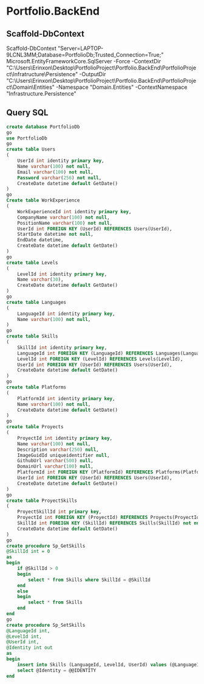 # Portfolio.BackEnd

## Scaffold-DbContext
Scaffold-DbContext "Server=LAPTOP-9LCNL3MM;Database=PortfolioDb;Trusted_Connection=True;" Microsoft.EntityFrameworkCore.SqlServer  -Force -ContextDir "C:\Users\Erinxon\Desktop\PortfolioProject\Portfolio.BackEnd\PortfolioProject\Infratructure\Persistence" -OutputDir "C:\Users\Erinxon\Desktop\PortfolioProject\Portfolio.BackEnd\PortfolioProject\Domain\Entities" -Namespace "Domain.Entities" -ContextNamespace "Infrastructure.Persistence" 

## Query SQL
``` sql
create database PortfolioDb
go
use PortfolioDb
go
create table Users
(
	UserId int identity primary key,
	Name varchar(100) not null,
	Email varchar(100) not null,
	Password varchar(256) not null,
	CreateDate datetime default GetDate()
)
go
Create table WorkExperience
(
	WorkExperienceId int identity primary key,
	CompanyName varchar(100) not null,
	PositionName varchar(100) not null,
	UserId int FOREIGN KEY (UserId) REFERENCES Users(UserId),
	StartDate datetime not null,
	EndDate datetime,
	CreateDate datetime default GetDate()
)
go
create table Levels
(
	LevelId int identity primary key,
	Name varchar(30),
	CreateDate datetime default GetDate()
)
go
create table Languages 
(
	LanguageId int identity primary key,
	Name varchar(100) not null,
)
go
create table Skills
(
	SkillId int identity primary key,
	LanguageId int FOREIGN KEY (LanguageId) REFERENCES Languages(LanguageId),
	LevelId int FOREIGN KEY (LevelId) REFERENCES Levels(LevelId),
	UserId int FOREIGN KEY (UserId) REFERENCES Users(UserId),
	CreateDate datetime default GetDate()
)
go
create table Platforms
(
	PlatformId int identity primary key,
	Name varchar(100) not null,
	CreateDate datetime default GetDate()
)
go
create table Proyects
(
	ProyectId int identity primary key,
	Name varchar(100) not null,
	Description varchar(250) null,
	ImageGuidId uniqueidentifier null,
	GithubUrl varchar(500) null,
	DomainUrl varchar(100) null,
	PlatformId int FOREIGN KEY (PlatformId) REFERENCES Platforms(PlatformId) not null,
	UserId int FOREIGN KEY (UserId) REFERENCES Users(UserId),
	CreateDate datetime default GetDate()
)
go
create table ProyectSkills
(
	ProyectSkillId int primary key,
	ProyectId int FOREIGN KEY (ProyectId) REFERENCES Proyects(ProyectId) not null,
	SkillId int FOREIGN KEY (SkillId) REFERENCES Skills(SkillId) not null UNIQUE,
	CreateDate datetime default GetDate()
)
go
create procedure Sp_GetSkills
@SkillId int = 0
as
begin
	if @SkillId > 0
	begin
		select * from Skills where SkillId = @SkillId
	end
	else
	begin
		select * from Skills
	end
end
go
create procedure Sp_SetSkills
@LanguageId int,
@LevelId int,
@UserId int,
@Identity int out
as
begin
	insert into Skills (LanguageId, LevelId, UserId) values (@LanguageId, @LevelId, @UserId)
	select @Identity = @@IDENTITY
end

```
